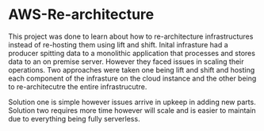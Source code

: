# AWS-Re-architecture

This project was done to learn about how to re-architecture infrastructures instead of re-hosting them using lift and shift.
Inital infrasture had a producer spitting data to a monolithic application that processes and stores data to an on premise server. However they faced issues in scaling their operations.
Two approaches were taken one being lift and shift and hosting each component of the infrasture on the cloud instance and the other being to re-architecutre the entire infrastrucutre.

Solution one is simple however issues arrive in upkeep in adding new parts. Solution two requires more time however will scale and is easier to maintain due to everything being fully serverless.
